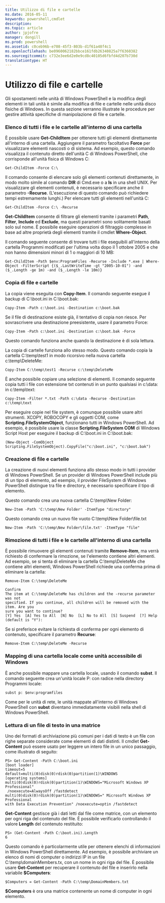 ```yaml
---
title: Utilizzo di file e cartelle
ms.date: 2016-05-11
keywords: powershell,cmdlet
description: 
ms.topic: article
author: jpjofre
manager: dongill
ms.prod: powershell
ms.assetid: c0ceb96b-e708-45f3-803b-d1f61a48f4c1
ms.openlocfilehash: be0960062182bbce161fdb26340825a7f6360382
ms.sourcegitcommit: c732e3ee6d2e0e9cd8c40105d6fbfd4d207b730d
translationtype: HT
---
```

# <a name="working-with-files-and-folders"></a>Utilizzo di file e cartelle
Gli spostamenti nelle unità di Windows PowerShell e la modifica degli elementi in tali unità è simile alla modifica di file e cartelle nelle unità disco fisiche di Windows. In questa sezione verranno illustrate le procedure per gestire attività specifiche di manipolazione di file e cartelle.

### <a name="listing-all-the-files-and-folders-within-a-folder"></a>Elenco di tutti i file e le cartelle all'interno di una cartella
È possibile usare **Get-ChildItem** per ottenere tutti gli elementi direttamente all'interno di una cartella. Aggiungere il parametro facoltativo **Force** per visualizzare elementi nascosti o di sistema. Ad esempio, questo comando visualizza il contenuto diretto dell'unità C di Windows PowerShell, che corrisponde all'unità fisica di Windows C:

```
Get-ChildItem -Force C:\
```

Il comando consente di elencare solo gli elementi contenuti direttamente, in modo molto simile al comando **DIR** di Cmd.exe o a **ls** in una shell UNIX. Per visualizzare gli elementi contenuti, è necessario specificare anche il parametro **-Recurse**. (L'esecuzione di questo comando può richiedere tempi estremamente lunghi.) Per elencare tutti gli elementi nell'unità C:

```
Get-ChildItem -Force C:\ -Recurse
```

**Get-ChildItem** consente di filtrare gli elementi tramite i parametri **Path**, **Filter**, **Include** ed **Exclude**, ma questi parametri sono solitamente basati solo sul nome. È possibile eseguire operazioni di filtraggio complesse in base ad altre proprietà degli elementi tramite il cmdlet **Where-Object**.

Il comando seguente consente di trovare tutti i file eseguibili all'interno della cartella Programmi modificati per l'ultima volta dopo il 1 ottobre 2005 e che non hanno dimensioni minori di 1 o maggiori di 10 MB:

```
Get-ChildItem -Path $env:ProgramFiles -Recurse -Include *.exe | Where-Object -FilterScript {($_.LastWriteTime -gt "2005-10-01") -and ($_.Length -ge 1m) -and ($_.Length -le 10m)}
```

### <a name="copying-files-and-folders"></a>Copia di file e cartelle
La copia viene eseguita con **Copy-Item**. Il comando seguente esegue il backup di C:\\boot.ini in C:\\boot.bak:

```
Copy-Item -Path c:\boot.ini -Destination c:\boot.bak
```

Se il file di destinazione esiste già, il tentativo di copia non riesce. Per sovrascrivere una destinazione preesistente, usare il parametro Force:

```
Copy-Item -Path c:\boot.ini -Destination c:\boot.bak -Force
```

Questo comando funziona anche quando la destinazione è di sola lettura.

La copia di cartelle funziona allo stesso modo. Questo comando copia la cartella C:\\temp\\test1 in modo ricorsivo nella nuova cartella c:\\temp\\DeleteMe:

```
Copy-Item C:\temp\test1 -Recurse c:\temp\DeleteMe
```

È anche possibile copiare una selezione di elementi. Il comando seguente copia tutti i file con estensione txt contenuti in un punto qualsiasi in c:\\data: in c:\\temp\\text:

```
Copy-Item -Filter *.txt -Path c:\data -Recurse -Destination c:\temp\text
```

Per eseguire copie nel file system, è comunque possibile usare altri strumenti. XCOPY, ROBOCOPY e gli oggetti COM, come **Scripting.FileSystemObject**, funzionano tutti in Windows PowerShell. Ad esempio, è possibile usare la classe **Scripting.FileSystem COM** di Windows Script Host per eseguire il backup di C:\\boot.ini in C:\\boot.bak:

```
(New-Object -ComObject Scripting.FileSystemObject).CopyFile("c:\boot.ini", "c:\boot.bak")
```

### <a name="creating-files-and-folders"></a>Creazione di file e cartelle
La creazione di nuovi elementi funziona allo stesso modo in tutti i provider di Windows PowerShell. Se un provider di Windows PowerShell include più di un tipo di elemento, ad esempio, il provider FileSystem di Windows PowerShell distingue tra file e directory, è necessario specificare il tipo di elemento.

Questo comando crea una nuova cartella C:\\temp\\New Folder:

```
New-Item -Path 'C:\temp\New Folder' -ItemType "directory"
```

Questo comando crea un nuovo file vuoto C:\\temp\\New Folder\\file.txt

```
New-Item -Path 'C:\temp\New Folder\file.txt' -ItemType "file"
```

### <a name="removing-all-files-and-folders-within-a-folder"></a>Rimozione di tutti i file e le cartelle all'interno di una cartella
È possibile rimuovere gli elementi contenuti tramite **Remove-Item**, ma verrà richiesto di confermare la rimozione, se l'elemento contiene altri elementi. Ad esempio, se si tenta di eliminare la cartella C:\\temp\\DeleteMe che contiene altri elementi, Windows PowerShell richiede una conferma prima di eliminare la cartella:

```
Remove-Item C:\temp\DeleteMe

Confirm
The item at C:\temp\DeleteMe has children and the -recurse parameter was not
specified. If you continue, all children will be removed with the item. Are you
sure you want to continue?
[Y] Yes  [A] Yes to All  [N] No  [L] No to All  [S] Suspend  [?] Help
(default is "Y"):
```

Se si preferisce evitare la richiesta di conferma per ogni elemento di contenuto, specificare il parametro **Recurse**:

```
Remove-Item C:\temp\DeleteMe -Recurse
```

### <a name="mapping-a-local-folder-as-a-windows-accessible-drive"></a>Mapping di una cartella locale come unità accessibile di Windows
È anche possibile mappare una cartella locale, usando il comando **subst**. Il comando seguente crea un'unità locale P: con radice nella directory Programmi locale:

```
subst p: $env:programfiles
```

Come per le unità di rete, le unità mappate all'interno di Windows PowerShell con **subst** diventano immediatamente visibili nella shell di Windows PowerShell.

### <a name="reading-a-text-file-into-an-array"></a>Lettura di un file di testo in una matrice
Uno dei formati di archiviazione più comuni per i dati di testo è un file con righe separate considerate come elementi di dati distinti. Il cmdlet **Get-Content** può essere usato per leggere un intero file in un unico passaggio, come illustrato di seguito:

```
PS> Get-Content -Path C:\boot.ini
[boot loader]
timeout=5
default=multi(0)disk(0)rdisk(0)partition(1)\WINDOWS
[operating systems]
multi(0)disk(0)rdisk(0)partition(1)\WINDOWS="Microsoft Windows XP Professional"
 /noexecute=AlwaysOff /fastdetect
multi(0)disk(0)rdisk(0)partition(1)\WINDOWS=" Microsoft Windows XP Professional 
with Data Execution Prevention" /noexecute=optin /fastdetect
```

**Get-Content** gestisce già i dati letti dal file come matrice, con un elemento per ogni riga del contenuto del file. È possibile verificarlo controllando il valore **Length** del contenuto restituito:

```
PS> (Get-Content -Path C:\boot.ini).Length
6
```

Questo comando è particolarmente utile per ottenere elenchi di informazioni in Windows PowerShell direttamente. Ad esempio, è possibile archiviare un elenco di nomi di computer o indirizzi IP in un file C:\\temp\\domainMembers.tx, con un nome in ogni riga del file. È possibile usare **Get-Content** per recuperare il contenuto del file e inserirlo nella variabile **$Computers**:

```
$Computers = Get-Content -Path C:\temp\DomainMembers.txt
```

**$Computers** è ora una matrice contenente un nome di computer in ogni elemento.

